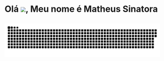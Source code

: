 

<h1 align="left">Olá <img src="https://raw.githubusercontent.com/kaueMarques/kaueMarques/master/hi.gif" width="30px">, Meu nome é Matheus Sinatora</h1>

 ##
 ![Snake animation](https://github.com/JhonMeddev/JhonMeddev/blob/output/github-contribution-grid-snake.svg)
<div> 
